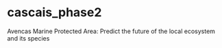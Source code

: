 # cascais_phase2
Avencas Marine Protected Area: Predict the future of the local ecosystem and its species
